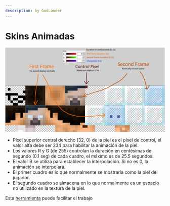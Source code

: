 ```yaml
---
description: by GodLander
---
```


# Skins Animadas

![](<../.gitbook/assets/image (3) (1).png>)



* Píxel superior central derecho (32, 0) de la piel es el píxel de control, el valor alfa debe ser 234 para habilitar la animación de la piel.&#x20;
* Los valores R y G (de 255) controlan la duración en centésimas de segundo (0.1 seg) de cada cuadro, el máximo es de 25.5 segundos.&#x20;
* El valor B se utiliza para establecer la interpolación. Si no es 0, la animación se interpolará.&#x20;
* El primer cuadro es lo que normalmente se mostraría como la piel del jugador.&#x20;
* El segundo cuadro se almacena en lo que normalmente es un espacio no utilizado en la textura de la piel.

Esta [herramienta](https://jsfiddle.net/Godlander/5sen7Lw1/137/) puede facilitar el trabajo
